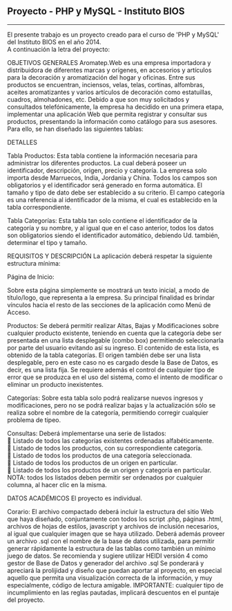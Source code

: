 <h2> Proyecto - PHP y MySQL - Instituto BIOS </h2>

----------------------------------------------------------------------------------------------------------------------------

El presente trabajo es un proyecto creado para el curso de 'PHP y MySQL' del Instituto BIOS en el año 2014.<br>
A continuación la letra del proyecto:

OBJETIVOS GENERALES
Aromatep.Web es una empresa importadora y distribuidora de diferentes marcas y orígenes, en accesorios y
artículos para la decoración y aromatización del hogar y oficinas. Entre sus productos se encuentran, inciensos,
velas, telas, cortinas, alfombras, aceites aromatizantes y varios artículos de decoración como estatuillas, cuadros,
almohadones, etc. Debido a que son muy solicitados y consultados telefónicamente, la empresa ha decidido en una
primera etapa, implementar una aplicación Web que permita registrar y consultar sus productos, presentando la
información como catálogo para sus asesores. Para ello, se han diseñado las siguientes tablas:

DETALLES

Tabla Productos:
Esta tabla contiene la información necesaria para administrar los diferentes productos. La cual deberá poseer un
identificador, descripción, origen, precio y categoría. La empresa solo importa desde Marruecos, India, Jordania y
China.
Todos los campos son obligatorios y el identificador será generado en forma automática. El tamaño y tipo de
dato debe ser establecido a su criterio. El campo categoría es una referencia al identificador de la misma, el
cual es establecido en la tabla correspondiente.

Tabla Categorías:
Esta tabla tan solo contiene el identificador de la categoría y su nombre, y al igual que en el caso anterior, todos
los datos son obligatorios siendo el identificador automático, debiendo Ud. también, determinar el tipo y tamaño.

REQUISITOS Y DESCRIPCIÓN
La aplicación deberá respetar la siguiente estructura mínima:

Página de Inicio:

Sobre esta página simplemente se mostrará un texto inicial, a modo de título/logo, que representa a la empresa.
Su principal finalidad es brindar vínculos hacia el resto de las secciones de la aplicación como Menú de Acceso.

Productos:
Se deberá permitir realizar Altas, Bajas y Modificaciones sobre cualquier producto existente, teniendo en cuenta
que la categoría debe ser presentada en una lista desplegable (combo box) permitiendo seleccionarla por parte
del usuario evitando así su ingreso. El contenido de esta lista, es obtenido de la tabla categorías. El origen
también debe ser una lista desplegable, pero en este caso no es cargado desde la Base de Datos, es decir, es
una lista fija. Se requiere además el control de cualquier tipo de error que se produzca en el uso del sistema,
como el intento de modificar o eliminar un producto inexistentes.

Categorías:
Sobre esta tabla solo podrá realizarse nuevos ingresos y modificaciones, pero no se podrá realizar bajas y la
actualización sólo se realiza sobre el nombre de la categoría, permitiendo corregir cualquier problema de tipeo.

Consultas:
Deberá implementarse una serie de listados:<br>
 Listado de todos las categorías existentes ordenadas alfabéticamente.<br>
 Listado de todos los productos, con su correspondiente categoría.<br>
 Listado de todos los productos de una categoría seleccionada.<br>
 Listado de todos los productos de un origen en particular.<br>
 Listado de todos los productos de un origen y categoría en particular.<br>
NOTA: todos los listados deben permitir ser ordenados por cualquier columna, al hacer clic en la misma.

DATOS ACADÉMICOS
El proyecto es individual.

Corario:
El archivo compactado deberá incluir la estructura del sitio Web que haya diseñado, conjuntamente con todos los
script .php, páginas .html, archivos de hojas de estilos, javascript y archivos de inclusión necesarios, al igual que
cualquier imagen que se haya utilizado.
Deberá además proveer un archivo .sql con el nombre de la base de datos utilizada, para permitir generar
rápidamente la estructura de las tablas como también un mínimo juego de datos. Se recomienda y sugiere
utilizar HEIDI versión 4 como gestor de Base de Datos y generador del archivo .sql
Se ponderará y apreciará la prolijidad y diseño que puedan aportar al proyecto, en especial aquello que permita una
visualización correcta de la información, y muy especialmente, código de lectura amigable.
IMPORTANTE: cualquier tipo de incumplimiento en las reglas pautadas, implicará descuentos en el puntaje del
proyecto.
